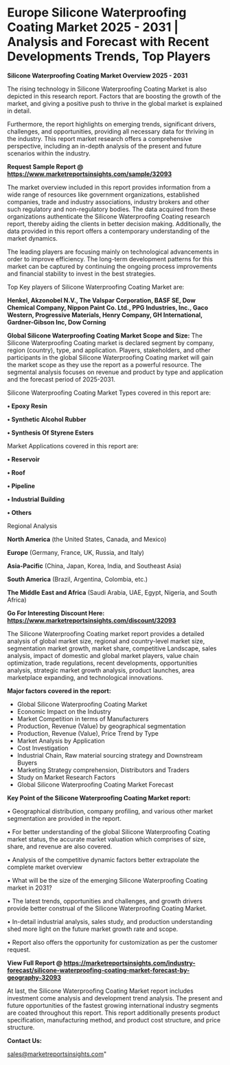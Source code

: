   # Europe Silicone Waterproofing Coating Market 2025 - 2031 | Analysis and Forecast with Recent Developments Trends, Top Players

<Strong> Silicone Waterproofing Coating Market Overview 2025 - 2031</strong>

The rising technology in Silicone Waterproofing Coating Market is also depicted in this research report. Factors that are boosting the growth of the market, and giving a positive push to thrive in the global market is explained in detail.

Furthermore, the report highlights on emerging trends, significant drivers, challenges, and opportunities, providing all necessary data for thriving in the industry. This report market research offers a comprehensive perspective, including an in-depth analysis of the present and future scenarios within the industry.

<strong>Request Sample Report @ <a href=https://www.marketreportsinsights.com/sample/32093>https://www.marketreportsinsights.com/sample/32093</a></strong>

The market overview included in this report provides information from a wide range of resources like government organizations, established companies, trade and industry associations, industry brokers and other such regulatory and non-regulatory bodies. The data acquired from these organizations authenticate the Silicone Waterproofing Coating research report, thereby aiding the clients in better decision making. Additionally, the data provided in this report offers a contemporary understanding of the market dynamics.

The leading players are focusing mainly on technological advancements in order to improve efficiency. The long-term development patterns for this market can be captured by continuing the ongoing process improvements and financial stability to invest in the best strategies.

Top Key players of Silicone Waterproofing Coating Market are:

<strong>Henkel, Akzonobel N.V., The Valspar Corporation, BASF SE, Dow Chemical Company, Nippon Paint Co. Ltd., PPG Industries, Inc., Gaco Western, Progressive Materials, Henry Company, GH International, Gardner-Gibson Inc, Dow Corning</strong>

<strong><b>Global Silicone Waterproofing Coating Market Scope and Size:</b></strong>
The Silicone Waterproofing Coating market is declared segment by company, region (country), type, and application. Players, stakeholders, and other participants in the global Silicone Waterproofing Coating market will gain the market scope as they use the report as a powerful resource. The segmental analysis focuses on revenue and product by type and application and the forecast period of 2025-2031.

Silicone Waterproofing Coating Market Types covered in this report are:

<strong>• Epoxy Resin

• Synthetic Alcohol Rubber

• Synthesis Of Styrene Esters</strong>

Market Applications covered in this report are:

<strong>• Reservoir

• Roof

• Pipeline

• Industrial Building

• Others</strong> 

Regional Analysis

<strong>North America</strong> (the United States, Canada, and Mexico)

<strong>Europe</strong> (Germany, France, UK, Russia, and Italy)

<strong>Asia-Pacific</strong> (China, Japan, Korea, India, and Southeast Asia)

<strong>South America</strong> (Brazil, Argentina, Colombia, etc.)

<strong>The Middle East and Africa</strong> (Saudi Arabia, UAE, Egypt, Nigeria, and South Africa)

<strong>Go For Interesting Discount Here: <a href=https://www.marketreportsinsights.com/discount/32093>https://www.marketreportsinsights.com/discount/32093</a></strong>

The Silicone Waterproofing Coating market report provides a detailed analysis of global market size, regional and country-level market size, segmentation market growth, market share, competitive Landscape, sales analysis, impact of domestic and global market players, value chain optimization, trade regulations, recent developments, opportunities analysis, strategic market growth analysis, product launches, area marketplace expanding, and technological innovations.

<strong><b>Major factors covered in the report:</b></strong>
<ul>
  <li>Global Silicone Waterproofing Coating Market </li>
  <li>Economic Impact on the Industry</li>
  <li>Market Competition in terms of Manufacturers</li>
  <li>Production, Revenue (Value) by geographical segmentation</li>
  <li>Production, Revenue (Value), Price Trend by Type</li>
  <li>Market Analysis by Application</li>
  <li>Cost Investigation</li>
  <li>Industrial Chain, Raw material sourcing strategy and Downstream Buyers</li>
  <li>Marketing Strategy comprehension, Distributors and Traders</li>
  <li>Study on Market Research Factors</li>
  <li>Global Silicone Waterproofing Coating Market Forecast</li>
</ul>

<strong><b>Key Point of the Silicone Waterproofing Coating Market report:</b></strong>

• Geographical distribution, company profiling, and various other market segmentation are provided in the report.

• For better understanding of the global Silicone Waterproofing Coating market status, the accurate market valuation which comprises of size, share, and revenue are also covered.

• Analysis of the competitive dynamic factors better extrapolate the complete market overview

• What will be the size of the emerging Silicone Waterproofing Coating market in 2031?

• The latest trends, opportunities and challenges, and growth drivers provide better construal of the Silicone Waterproofing Coating Market.

• In-detail industrial analysis, sales study, and production understanding shed more light on the future market growth rate and scope.

• Report also offers the opportunity for customization as per the customer request.

<strong><b>View Full Report @ <a href=https://marketreportsinsights.com/industry-forecast/silicone-waterproofing-coating-market-forecast-by-geography-32093>https://marketreportsinsights.com/industry-forecast/silicone-waterproofing-coating-market-forecast-by-geography-32093</a></b></strong>


At last, the Silicone Waterproofing Coating Market report includes investment come analysis and development trend analysis. The present and future opportunities of the fastest growing international industry segments are coated throughout this report. This report additionally presents product specification, manufacturing method, and product cost structure, and price structure.

<strong>Contact Us:</strong>

sales@marketreportsinsights.com"

